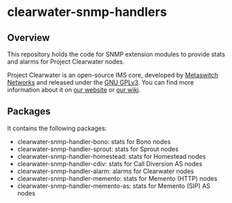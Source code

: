 clearwater-snmp-handlers
========================

Overview
--------

This repository holds the code for SNMP extension modules to provide stats and alarms for Project Clearwater nodes.

Project Clearwater is an open-source IMS core, developed by [Metaswitch Networks](http://www.metaswitch.com) and released under the [GNU GPLv3](http://www.projectclearwater.org/download/license/). You can find more information about it on [our website](http://www.projectclearwater.org/) or [our wiki](https://github.com/Metaswitch/clearwater-docs/wiki).

Packages
--------

It contains the following packages:

* clearwater-snmp-handler-bono: stats for Bono nodes
* clearwater-snmp-handler-sprout: stats for Sprout nodes
* clearwater-snmp-handler-homestead: stats for Homestead nodes
* clearwater-snmp-handler-cdiv: stats for Call Diversion AS nodes
* clearwater-snmp-handler-alarm: alarms for Clearwater nodes
* clearwater-snmp-handler-memento: stats for Memento (HTTP) nodes
* clearwater-snmp-handler-memento-as: stats for Memento (SIP) AS nodes

